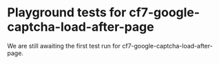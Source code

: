 # Playground tests for cf7-google-captcha-load-after-page
We are still awaiting the first test run for cf7-google-captcha-load-after-page.
